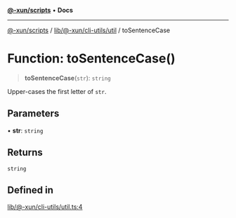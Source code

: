 [**@-xun/scripts**](../../../../../README.md) • **Docs**

***

[@-xun/scripts](../../../../../README.md) / [lib/@-xun/cli-utils/util](../README.md) / toSentenceCase

# Function: toSentenceCase()

> **toSentenceCase**(`str`): `string`

Upper-cases the first letter of `str`.

## Parameters

• **str**: `string`

## Returns

`string`

## Defined in

[lib/@-xun/cli-utils/util.ts:4](https://github.com/Xunnamius/xscripts/blob/4c305ac01bcb5579e4796a0cd2b08508dc5de5e1/lib/@-xun/cli-utils/util.ts#L4)

